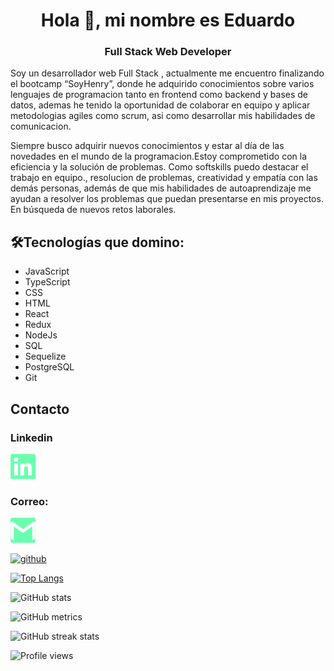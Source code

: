
<!-- # Hola 👋, mi nombre es Eduardo  -->
<h1 align="center">Hola 👋, mi nombre es Eduardo</h1>
<h3 align="center"> Full Stack Web Developer</h3>

<p alignText="right"> Soy un desarrollador web Full Stack , actualmente me encuentro finalizando el bootcamp “SoyHenry”, donde he adquirido conocimientos sobre varios lenguajes de programacion tanto en frontend como backend y bases de datos,  ademas he tenido la oportunidad de colaborar en equipo y aplicar metodologias agiles como scrum, asi como desarrollar mis habilidades de  comunicacion. </p>

Siempre busco adquirir nuevos conocimientos y estar al día de las novedades en el mundo de la programacion.Estoy comprometido con la eficiencia y la solución de problemas. Como softskills puedo destacar el trabajo en equipo., resolucion de problemas, creatividad y empatía con las demás personas, además de que mis habilidades de autoaprendizaje me ayudan a resolver los problemas que puedan presentarse en mis proyectos. En búsqueda de nuevos retos laborales.

## 🛠Tecnologías que domino:
- JavaScript
- TypeScript
- CSS
- HTML
- React
- Redux
- NodeJs
- SQL
- Sequelize
- PostgreSQL
- Git

## Contacto

<h3 padding="0 100px">Linkedin</h3> 
<p width="50px">
    <a href="https://www.linkedin.com/in/eduardo-daniel-gh/">
        <img height="40" src="./icons/linkedin-icon.png" />
    </a>
</p> 

### Correo: 
<p width="50px">
    <a href="mailto: eduardogonzalezh196@gmail.com">
        <img height="40" src="./icons/gmail-icon green.png" />
    </a>
</p> 

[<img src='https://cdn.jsdelivr.net/npm/simple-icons@3.0.1/icons/github.svg' alt='github' height='40'>](https://github.com/EduDan343)  

[![Top Langs](https://github-readme-stats.vercel.app/api/top-langs/?username=EduDan343)](https://github.com/anuraghazra/github-readme-stats)

![GitHub stats](https://github-readme-stats.vercel.app/api?username=EduDan343&show_icons=true)  

![GitHub metrics](https://metrics.lecoq.io/EduDan343)  

![GitHub streak stats](https://github-readme-streak-stats.herokuapp.com/?user=EduDan343)  

![Profile views](https://gpvc.arturio.dev/EduDan343)  
